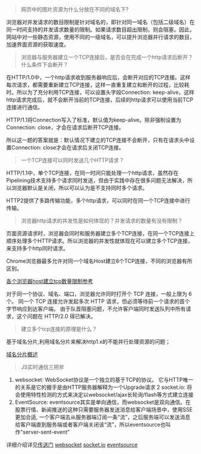 > 网页中的图片资源为什么分放在不同的域名下?

浏览器对并发请求的数目限制是针对域名的，即针对同一域名（包括二级域名）在同一时间支持的并发请求数量的限制。如果请求数目超出限制，则会阻塞。因此，网站中对一些静态资源，使用不同的一级域名，可以提升浏览器并行请求的数目，加速界面资源的获取速度。

> 浏览器与服务器建立一个TCP连接后，是否会在完成一个http请求后断开？什么条件下会断开？

在HTTP/1.0中，一个http请求收到服务器响应后，会断开对应的TCP连接。这样每次请求，都需要重新建立TCP连接，这样一直重复建立和断开的过程，比较耗时。所以为了充分利用TCP连接，可以设置头字段Connection: keep-alive，这样http请求完成后，就不会断开当前的TCP连接，后续的http请求可以使用当前TCP连接进行通信。

HTTP/1.1将Connection写入了标准，默认值为keep-alive。除非强制设置为Connection: close，才会在请求后断开TCP连接。

所以这一题的答案就是：默认情况下建立的TCP连接不会断开，只有在请求头中设置Connection: close才会在请求后关闭TCP连接。



> 一个TCP连接可以同时发送几个HTTP请求？

HTTP/1.1中，单个TCP连接，在同一时间只能处理一个http请求，虽然存在Pipelining技术支持多个请求同时发送，但由于实践中存在很多问题无法解决，所以浏览器默认是关闭，所以可以认为是不支持同时多个请求。

HTTP2提供了多路传输功能，多个http请求，可以同时在同一个TCP连接中进行传输。



> 浏览器http请求的并发性是如何体现的？并发请求的数量有没有限制？

页面资源请求时，浏览器会同时和服务器建立多个TCP连接，在同一个TCP连接上顺序处理多个HTTP请求。所以浏览器的并发性就体现在可以建立多个TCP连接，来支持多个http同时请求。

Chrome浏览器最多允许对同一个域名Host建立6个TCP连接，不同的浏览器有所区别。


[各个浏览器host建立tcp数量限制参考](https://cloud.tencent.com/developer/article/1683127)

对于同一个协议、域名、端口，浏览器允许同时打开个 TCP 连接，一般上限为 6 个。
同一个 TCP 连接允许发起多次 HTTP 请求，但必须等待前一个请求的首个字节响应到达客户端。
由于队首阻塞问题，不允许客户端同时发送队列中所有请求，这个问题在 HTTP/2.0 得已解决。



> 建立多个tcp连接的原理是什么？

基于域名分片,利用域名分片来解决http1.x的不能并行处理资源的问题；

[域名分片概述](https://developer.mozilla.org/zh-CN/docs/Glossary/Domain_sharding)



> JS实时通信三把斧


1. websocket: WebSocket协议是一个独立的基于TCP的协议。 它与HTTP唯一的关系是它的握手是由HTTP服务器解释为一个Upgrade请求
2 socket.io: 将会使用特性检测的方式来决定以websocket/ajax长轮询/flash等方式建立连接
3. EventSource: eventsource其实是单向通信，而websocket是双向通信。在股票行情、新闻推送的这种只需要服务器发送消息给客户端场景中，使用SSE更加合适, 一个客户端去从服务器端订阅一条“流”，之后服务端可以发送消息给客户端直到服务端或者客户端关闭该“流”，所以eventsource也叫作"server-sent-event"

详细介绍详见[传送门](https://github.com/liangxianh/nodejs-rtc-demo)
[websocket](https://blog.5udou.cn/#/blog/detail/JSShi-Shi-Tong-Xin-San-Ba-Fu-Xi-Lie-Zhi-Yi-websocket62)
[socket.io](https://blog.5udou.cn/#/blog/detail/JSShi-Shi-Tong-Xin-San-Ba-Fu-Xi-Lie-Zhi-Er-socketio40)
[eventsource](https://www.jianshu.com/p/3d7b0bbf435a)





